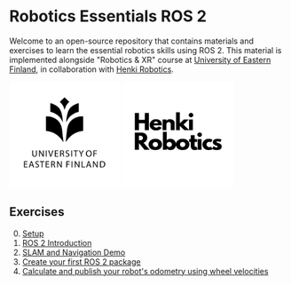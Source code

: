 # Robotics Essentials ROS 2

Welcome to an open-source repository that contains materials and exercises 
to learn the essential robotics skills using ROS 2. This material is 
implemented alongside "Robotics & XR" course at [University of Eastern Finland](https://www.uef.fi/en), in 
collaboration with [Henki Robotics](https://henkirobotics.com/).

[<img src="images/uef_logo.jpg" alt="UEF Logo" width="200" height="190"/>](https://www.uef.fi/en)
[<img src="images/henki_robotics_logo.png" alt="Henki Robotics Logo" width="200" height="190"/>](https://henkirobotics.com/)

## Exercises

0. [Setup](0-setup)
1. [ROS 2 Introduction](1-ros_2_introduction)
2. [SLAM and Navigation Demo](2-slam_and_navigation_demo)
3. [Create your first ROS 2 package](3-create_ros_2_package)
4. [Calculate and publish your robot's odometry using wheel velocities](4-robot_odometry)
